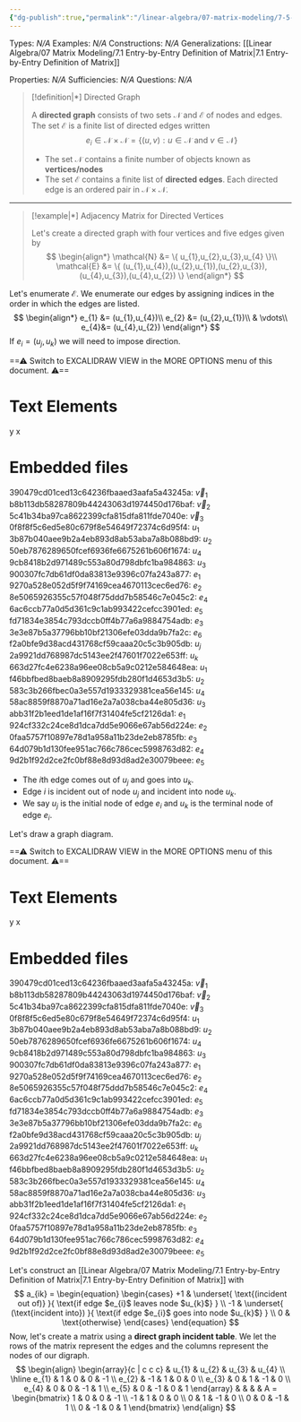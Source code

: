 ```yaml
---
{"dg-publish":true,"permalink":"/linear-algebra/07-matrix-modeling/7-5-directed-graphs/","tags":["Topic/Linear_Algebra","Type/Example"]}
---
```


Types: *N/A*
Examples: *N/A*
Constructions: *N/A*
Generalizations: [[Linear Algebra/07 Matrix Modeling/7.1 Entry-by-Entry Definition of Matrix\|7.1 Entry-by-Entry Definition of Matrix]]

Properties: *N/A*
Sufficiencies: *N/A*
Questions: *N/A*

> [!definition|*] Directed Graph
> 
> A **directed graph** consists of two sets $\mathcal{N}$ and $\mathcal{E}$ of nodes and edges. The set $\mathcal{E}$ is a finite list of directed edges written
> $$
> e_{i} \in \mathcal{N} \times \mathcal{N} = \{ (u,v) : u \in \mathcal{N} \text{ and } v \in \mathcal{N} \}
> $$
> - The set $\mathcal{N}$ contains a finite number of objects known as **vertices/nodes**
> - The set $\mathcal{E}$ contains a finite list of **directed edges**. Each directed edge is an ordered pair in $\mathcal{N} \times \mathcal {N}$.

---

> [!example|*] Adjacency Matrix for Directed Vertices
> 
> Let's create a directed graph with four vertices and five edges given by
> $$
> \begin{align*}
> \mathcal{N} &= \{ u_{1},u_{2},u_{3},u_{4} \}\\
> \mathcal{E} &= \{ (u_{1},u_{4}),(u_{2},u_{1}),(u_{2},u_{3}),(u_{4},u_{3}),(u_{4},u_{2}) \}
> \end{align*}
> $$

Let's enumerate $\mathcal{E}$. We enumerate our edges by assigning indices in the order in which the edges are listed. 
$$
\begin{align*}
e_{1} &= (u_{1},u_{4})\\
e_{2} &= (u_{2},u_{1})\\
& \vdots\\
e_{4}&= (u_{4},u_{2})
\end{align*}
$$
If $e_{i} = (u_{j}, u_{k})$ we will need to impose direction.

<div class="transclusion internal-embed is-loaded"><div class="markdown-embed">




==⚠  Switch to EXCALIDRAW VIEW in the MORE OPTIONS menu of this document. ⚠==


# Text Elements
y 
x 
# Embedded files
390479cd01ced13c64236fbaaed3aafa5a43245a: $\vec{v}_1$
b8b113db58287809b44243063d1974450d176baf: $\vec{v}_2$
5c41b34ba97ca8622399cfa815dfa811fde7040e: $\vec{v}_3$
0f8f8f5c6ed5e80c679f8e54649f72374c6d95f4: $u_1$
3b87b040aee9b2a4eb893d8ab53aba7a8b088bd9: $u_2$
50eb7876289650fcef6936fe6675261b606f1674: $u_4$
9cb8418b2d971489c553a80d798dbfc1ba984863: $u_3$
900307fc7db61df0da83813e9396c07fa243a877: $e_1$
9270a528e052d5f9f74169cea4670113cec6ed76: $e_2$
8e5065926355c57f048f75ddd7b58546c7e045c2: $e_4$
6ac6ccb77a0d5d361c9c1ab993422cefcc3901ed: $e_5$
fd71834e3854c793dccb0ff4b77a6a9884754adb: $e_3$
3e3e87b5a37796bb10bf21306efe03dda9b7fa2c: $e_6$
f2a0bfe9d38acd431768cf59caaa20c5c3b905db: $u_j$
2a9921dd768987dc5143ee2f47601f7022e653ff: $u_k$
663d27fc4e6238a96ee08cb5a9c0212e584648ea: $u_1$
f46bbfbed8baeb8a8909295fdb280f1d4653d3b5: $u_2$
583c3b266fbec0a3e557d1933329381cea56e145: $u_4$
58ac8859f8870a71ad16e2a7a038cba44e805d36: $u_3$
abb31f2b1eed1de1af16f7f31404fe5cf2126da1: $e_1$
924cf332c24ce8d1dca7dd5e9066e67ab56d224e: $e_2$
0faa5757f10897e78d1a958a11b23de2eb8785fb: $e_3$
64d079b1d130fee951ac766c786cec5998763d82: $e_4$
9d2b1f92d2ce2fc0bf88e8d93d8ad2e30079beee: $e_5$



</div></div>

- The $i$th edge comes out of $u_{j}$ and goes into $u_{k}$.
- Edge $i$ is incident out of node $u_{j}$ and incident into node $u_{k}$.
- We say $u_{j}$ is the initial node of edge $e_{i}$ and $u_{k}$ is the terminal node of edge $e_{i}$.

Let's draw a graph diagram.

<div class="transclusion internal-embed is-loaded"><div class="markdown-embed">




==⚠  Switch to EXCALIDRAW VIEW in the MORE OPTIONS menu of this document. ⚠==


# Text Elements
y 
x 
# Embedded files
390479cd01ced13c64236fbaaed3aafa5a43245a: $\vec{v}_1$
b8b113db58287809b44243063d1974450d176baf: $\vec{v}_2$
5c41b34ba97ca8622399cfa815dfa811fde7040e: $\vec{v}_3$
0f8f8f5c6ed5e80c679f8e54649f72374c6d95f4: $u_1$
3b87b040aee9b2a4eb893d8ab53aba7a8b088bd9: $u_2$
50eb7876289650fcef6936fe6675261b606f1674: $u_4$
9cb8418b2d971489c553a80d798dbfc1ba984863: $u_3$
900307fc7db61df0da83813e9396c07fa243a877: $e_1$
9270a528e052d5f9f74169cea4670113cec6ed76: $e_2$
8e5065926355c57f048f75ddd7b58546c7e045c2: $e_4$
6ac6ccb77a0d5d361c9c1ab993422cefcc3901ed: $e_5$
fd71834e3854c793dccb0ff4b77a6a9884754adb: $e_3$
3e3e87b5a37796bb10bf21306efe03dda9b7fa2c: $e_6$
f2a0bfe9d38acd431768cf59caaa20c5c3b905db: $u_j$
2a9921dd768987dc5143ee2f47601f7022e653ff: $u_k$
663d27fc4e6238a96ee08cb5a9c0212e584648ea: $u_1$
f46bbfbed8baeb8a8909295fdb280f1d4653d3b5: $u_2$
583c3b266fbec0a3e557d1933329381cea56e145: $u_4$
58ac8859f8870a71ad16e2a7a038cba44e805d36: $u_3$
abb31f2b1eed1de1af16f7f31404fe5cf2126da1: $e_1$
924cf332c24ce8d1dca7dd5e9066e67ab56d224e: $e_2$
0faa5757f10897e78d1a958a11b23de2eb8785fb: $e_3$
64d079b1d130fee951ac766c786cec5998763d82: $e_4$
9d2b1f92d2ce2fc0bf88e8d93d8ad2e30079beee: $e_5$



</div></div>

Let's construct an [[Linear Algebra/07 Matrix Modeling/7.1 Entry-by-Entry Definition of Matrix\|7.1 Entry-by-Entry Definition of Matrix]] with
$$
a_{ik} = \begin{equation}
\begin{cases}
+1 & \underset{ \text{(incident out of)} }{ \text{if edge $e_{i}$ leaves node $u_{k}$} } \\
-1 & \underset{ (\text{incident into}) }{ \text{if edge $e_{i}$ goes into node $u_{k}$} } \\
0 & \text{otherwise}
\end{cases}
\end{equation}
$$
Now, let's create a matrix using a **direct graph incident table**. We let the rows of the matrix represent the edges and the columns represent the nodes of our digraph.
$$
\begin{align}
\begin{array}{c | c c c}
 & u_{1} & u_{2} & u_{3} & u_{4} \\ 
\hline
e_{1} & 1 & 0 & 0 & -1 \\
e_{2} & -1 & 1 & 0 & 0 \\
e_{3} & 0 & 1 & -1 & 0 \\
e_{4} & 0 & 0 & -1 & 1 \\
e_{5} & 0 & -1 & 0 & 1
\end{array} &  &  &  &  A = \begin{bmatrix}
1 & 0 & 0 & -1 \\
-1 & 1 & 0 & 0 \\
0 & 1 & -1 & 0 \\
0 & 0 & -1 & 1 \\
0 & -1 & 0 & 1
\end{bmatrix}
\end{align}
$$
